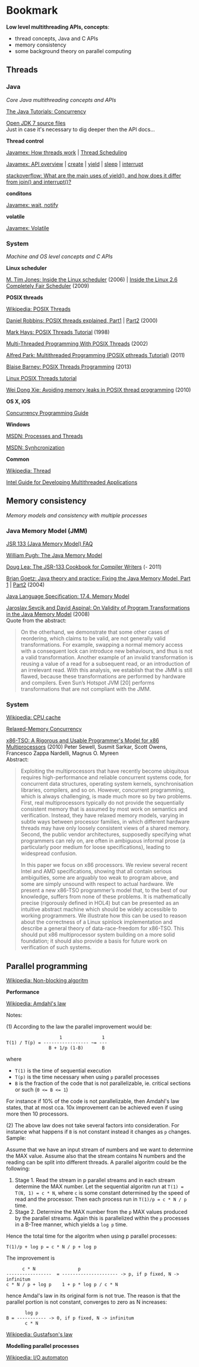Bookmark
==

**Low level multithreading APIs, concepts**:

* thread concepts, Java and C APIs
* memory consistency
* some background theory on parallel computing

Threads
--

### Java ###

*Core Java multithreading concepts and APIs*

[The Java Tutorials: Concurrency](http://docs.oracle.com/javase/tutorial/essential/concurrency/)

[Open JDK 7 source files](http://hg.openjdk.java.net/jdk7/jdk7/jdk/file/9b8c96f96a0f/src/share/classes/java/)  
Just in case it's necessary to dig deeper then the API docs...

**Thread control**

[Javamex: How threads work](http://www.javamex.com/tutorials/threads/how_threads_work.shtml) | [Thread Scheduling](http://www.javamex.com/tutorials/threads/thread_scheduling.shtml) 

[Javamex: API overview](http://www.javamex.com/tutorials/threads/thread_methods.shtml) | [create](http://www.javamex.com/tutorials/threads/thread_runnable_construction.shtml) | [yield](http://www.javamex.com/tutorials/threads/yield.shtml) | [sleep](http://www.javamex.com/tutorials/threads/sleep.shtml) | [interrupt](http://www.javamex.com/tutorials/threads/thread_interruption.shtml)

[stackoverflow: What are the main uses of yield(), and how does it differ from join() and interrupt()?](http://stackoverflow.com/questions/6979796/what-are-the-main-uses-of-yield-and-how-does-it-differ-from-join-and-interr)

**conditons**

[Javamex: wait, notify](http://www.javamex.com/tutorials/synchronization_wait_notify.shtml)

**volatile**

[Javamex: Volatile](http://www.javamex.com/tutorials/synchronization_volatile_java_5.shtml)


### System ###

*Machine and OS level concepts and C APIs*


**Linux scheduler**

[M. Tim Jones: Inside the Linux scheduler](http://www.ibm.com/developerworks/library/l-scheduler/) (2006) | [Inside the Linux 2.6 Completely Fair Scheduler](http://www.ibm.com/developerworks/library/l-completely-fair-scheduler/) (2009)

**POSIX threads**

[Wikipedia: POSIX Threads](http://en.wikipedia.org/wiki/POSIX_Threads)

[Daniel Robbins: POSIX threads explained, Part1](http://www.ibm.com/developerworks/library/l-posix1/index.html) | [Part2](http://www.ibm.com/developerworks/library/l-posix2/) (2000)

[Mark Hays: POSIX Threads Tutorial](http://math.arizona.edu/~swig/documentation/pthreads/) (1998)

[Multi-Threaded Programming With POSIX Threads](http://users.actcom.co.il/~choo/lupg/tutorials/multi-thread/multi-thread.html) (2002)

[Alfred Park: Multithreaded Programming (POSIX pthreads Tutorial)](http://randu.org/tutorials/threads/) (2011)

[Blaise Barney: POSIX Threads Programming](https://computing.llnl.gov/tutorials/pthreads/) (2013)

[Linux POSIX Threads tutorial](http://www.yolinux.com/TUTORIALS/LinuxTutorialPosixThreads.html)

[Wei Dong Xie: Avoiding memory leaks in POSIX thread programming](http://www.ibm.com/developerworks/linux/library/l-memory-leaks/index.html) (2010)


**OS X, iOS**

[Concurrency Programming Guide](https://developer.apple.com/library/ios/DOCUMENTATION/General/Conceptual/ConcurrencyProgrammingGuide/Introduction/Introduction.html#//apple_ref/doc/uid/TP40008091)


**Windows**

[MSDN: Processes and Threads](http://msdn.microsoft.com/en-us/library/windows/desktop/ms684841%28v=vs.85%29.aspx)

[MSDN: Synhcronization](http://msdn.microsoft.com/en-us/library/ms686353%28v=vs.85%29.aspx)

**Common**

[Wikipedia: Thread](http://en.wikipedia.org/wiki/Thread_%28computing%29)

[Intel Guide for Developing Multithreaded Applications](http://software.intel.com/en-us/articles/intel-guide-for-developing-multithreaded-applications/)


Memory consistency
--

*Memory models and consistency with multiple processes*

### Java Memory Model (JMM) ###

[JSR 133 (Java Memory Model) FAQ](http://www.cs.umd.edu/~pugh/java/memoryModel/jsr-133-faq.html)

[William Pugh: The Java Memory Model](http://www.cs.umd.edu/~pugh/java/memoryModel/)

[Doug Lea: The JSR-133 Cookbook for Compiler Writers](http://gee.cs.oswego.edu/dl/jmm/cookbook.html) (- 2011)

[Brian Goetz: Java theory and practice: Fixing the Java Memory Model, Part 1](http://www.ibm.com/developerworks/java/library/j-jtp02244/index.html) | [Part2](http://www.ibm.com/developerworks/library/j-jtp03304/) (2004)

[Java Language Specification: 17.4. Memory Model](http://docs.oracle.com/javase/specs/jls/se7/html/jls-17.html#jls-17.4)

[Jaroslav Sevcik and David Aspinal: On Validity of Program Transformations in the Java Memory Model](http://citeseerx.ist.psu.edu/viewdoc/download?doi=10.1.1.112.1790&rep=rep1&type=pdf) (2008)  
Quote from the abstract:

> On the otherhand, we demonstrate that some other cases of reordering, which claims to be valid, are not generally valid transformations. For example, swapping a normal memory access with a consequent lock can introduce new behaviours, and thus is not a valid transformation. Another example of an invalid transformation is reusing a value of a read for a subsequent read, or an introduction of an irrelevant read. With this analysis, we establish that the JMM is still flawed, because these transformations are performed by hardware and compilers. Even Sun’s Hotspot JVM [20] performs transformations that are not compliant with the JMM.


### System ###

[Wikipedia: CPU cache](http://en.wikipedia.org/wiki/CPU_cache) 

[Relaxed-Memory Concurrency](http://www.cl.cam.ac.uk/~pes20/weakmemory/index.html)

[x86-TSO: A Rigorous and Usable Programmer's Model for x86 Multiprocessors](http://www.cl.cam.ac.uk/~pes20/weakmemory/cacm.pdf) (2010) Peter Sewell, Susmit Sarkar, Scott Owens, Francesco Zappa Nardelli, Magnus O. Myreen  
Abstract:

> Exploiting the multiprocessors that have recently become ubiquitous requires high-performance and reliable concurrent systems code, for concurrent data structures, operating system kernels, synchronisation libraries, compilers, and so on. However, concurrent programming, which is always challenging, is made much more so by two problems. First, real multiprocessors typically do not provide the sequentially consistent memory that is assumed by most work on semantics and verification. Instead, they have relaxed memory models, varying in subtle ways between processor families, in which different hardware threads may have only loosely consistent views of a shared memory. Second, the public vendor architectures, supposedly specifying what programmers can rely on, are often in ambiguous informal prose (a particularly poor medium for loose specifications), leading to widespread confusion.
> 
> In this paper we focus on x86 processors. We review several recent Intel and AMD specifications, showing that all contain serious ambiguities, some are arguably too weak to program above, and some are simply unsound with respect to actual hardware. We present a new x86-TSO programmer’s model that, to the best of our knowledge, suffers from none of these problems. It is mathematically precise (rigorously defined in HOL4) but can be presented as an intuitive abstract machine which should be widely accessible to working programmers. We illustrate how this can be used to reason about the correctness of a Linux spinlock implementation and describe a general theory of data-race-freedom for x86-TSO. This should put x86 multiprocessor system building on a more solid foundation; it should also provide a basis for future work on verification of such systems.


Parallel programming
--

[Wikipedia: Non-blocking algoritm](http://en.wikipedia.org/wiki/Non-blocking_algorithm)

**Performance**

[Wikipedia: Amdahl's law](http://en.wikipedia.org/wiki/Amdahl%27s_law)  

Notes:

(1) According to the law the parallel improvement would be:

                        1               1
    T(1) / T(p) = ----------------- ~= ---
                    B + 1/p (1-B)       B

where 

* `T(1)` is the time of sequential execution
* `T(p)` is the time necessary when using `p` parallel processes
* `B` is the fraction of the code that is not parallelizable, ie. critical sections or such (`0 <= B <= 1`)

For instance if 10% of the code is not parallelizable, then Amdahl's law states, that at most cca. 10x improvement can be achieved even if using more then 10 processors.

(2) The above law does not take several factors into consideration. For instance what happens if `B` is not constant instead it changes as `p` changes. Sample: 

Assume that we have an input stream of numbers and we want to determine the MAX value. Assume also that the stream contains N numbers and the reading can be split into different threads. A parallel algoritm could be the following:

1. Stage 1. Read the stream in p parallel streams and in each stream determine the MAX number. Let the sequential algoritm run at `T(1) = T(N, 1) = c * N`, where `c` is some constant determined by the speed of read and the processor. Then each process run in `T(1)/p = c * N / p` time.
2. Stage 2. Determine the MAX number from the `p` MAX values produced by the  parallel streams. Again this is parallelized within the `p` processes in a B-Tree manner, which yields a `log p` time.

Hence the total time for the algoritm when using p parallel processes:

    T(1)/p + log p = c * N / p + log p

The improvement is

          c * N                p
    -----------------  = --------------------- -> p, if p fixed, N -> infinitum
    c * N / p + log p    1 + p * log p / c * N

hence Amdal's law in its original form is not true. The reason is that the parallel portion is not constant, converges to zero as N increases:

           log p
    B = ----------- -> 0, if p fixed, N -> infinitum
           c * N

[Wikipedia: Gustafson's law](http://en.wikipedia.org/wiki/Gustafson%27s_law)

**Modelling parallel processes**

[Wikipedia: I/O automaton](http://en.wikipedia.org/wiki/I/O_automaton)